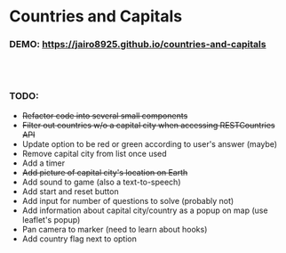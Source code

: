 # Countries and Capitals

### DEMO: https://jairo8925.github.io/countries-and-capitals

<br></br>

### TODO:
- <s>Refactor code into several small components</s>
- <s>Filter out countries w/o a capital city when accessing RESTCountries API</s>
- Update option to be red or green according to user's answer (maybe)
- Remove capital city from list once used
- Add a timer
- <s>Add picture of capital city's location on Earth</s>
- Add sound to game (also a text-to-speech)
- Add start and reset button
- Add input for number of questions to solve (probably not)
- Add information about capital city/country as a popup on map (use leaflet's popup)
- Pan camera to marker (need to learn about hooks)
- Add country flag next to option
